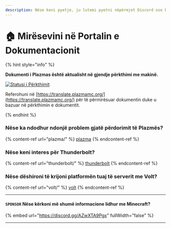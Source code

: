 ```yaml
---
description: Nëse keni pyetje, ju lutemi pyetni nëpërmjet Discord ose bisedimeve në GitHub.
---
```


# 🏠 Mirësevini në Portalin e Dokumentacionit

{% hint style="info" %}

**Dokumenti i Plazmas është aktualisht në gjendje përkthimi me makinë.**

[![Statusi i Përkthimit](https://badge.plazmamc.org/internal/crowdin)](https://translate.plazmamc.org/)

Referohuni në [https://translate.plazmamc.org/](https://translate.plazmamc.org/) për të përmirësuar dokumentin duke u bazuar në përkthimin e dokumentit.

{% endhint %}

### Nëse ka ndodhur ndonjë problem gjatë përdorimit të Plazmës?

{% content-ref url="plazma/" %}
[plazma](plazma/)
{% endcontent-ref %}

### Nëse keni interes për Thunderbolt?

{% content-ref url="thunderbolt/" %}
[thunderbolt](thunderbolt/)
{% endcontent-ref %}

### Nëse dëshironi të krijoni platformën tuaj të serverit me Volt?

{% content-ref url="volt/" %}
[volt](volt/)
{% endcontent-ref %}

***

#### `SPONSOR` Nëse kërkoni më shumë informacione lidhur me Minecraft? <a href="#etc-1" id="etc-1"></a>

{% embed url="https://discord.gg/AZwXTA9Pgx" fullWidth="false" %}

***
